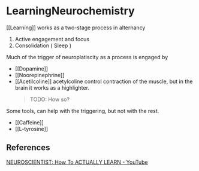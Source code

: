 # LearningNeurochemistry

[[Learning]] works as a two-stage process in alternancy

1. Active engagement and focus
2. Consolidation ( Sleep )

Much of the trigger of neuroplatiscity as a process is engaged by

- [[Dopamine]]
- [[Noorepinephrine]]
- [[Acetilcoline]]
  acetylcoline control contraction of the muscle, but in the brain it works
  as a highlighter.
  > TODO: How so?

Some tools, can help with the triggering, but not with the rest.

- [[Caffeine]]
- [[L-tyrosine]]

## References

[NEUROSCIENTIST: How To ACTUALLY LEARN - YouTube](https://www.youtube.com/watch?v=sW0iNSrmcDQ)
